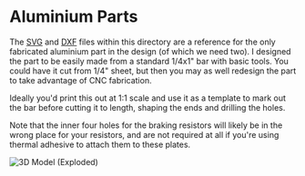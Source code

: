 # Aluminium Parts
The [SVG](/Parts/Aluminium/SVG) and [DXF](/Parts/Aluminium/DXF) files within this directory are a reference for the only fabricated aluminium part in the design (of which we need two). I designed the part to be easily made from a standard 1/4x1" bar with basic tools. You could have it cut from 1/4" sheet, but then you may as well redesign the part to take advantage of CNC fabrication.

Ideally you'd print this out at 1:1 scale and use it as a template to mark out the bar before cutting it to length, shaping the ends and drilling the holes.

Note that the inner four holes for the braking resistors will likely be in the wrong place for your resistors, and are not required at all if you're using thermal adhesive to attach them to these plates.

![3D Model (Exploded)](https://github.com/user-attachments/assets/b7757561-fb88-4138-bf5a-786923bcc3ef)
